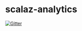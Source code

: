 # scalaz-analytics

[![Gitter](https://badges.gitter.im/scalaz/scalaz-analytics.svg)](https://gitter.im/scalaz/scalaz-analytics?utm_source=badge&utm_medium=badge&utm_campaign=pr-badge&utm_content=badge)